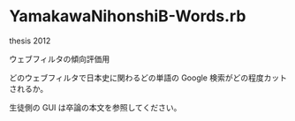 # YamakawaNihonshiB-Words.rb
thesis 2012

ウェブフィルタの傾向評価用

どのウェブフィルタで日本史に関わるどの単語の Google 検索がどの程度カットされるか。

生徒側の GUI は卒論の本文を参照してください。
